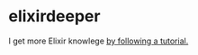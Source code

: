 # elixirdeeper
I get more Elixir knowlege [by following a tutorial.](https://www.youtube.com/watch?v=IiIgm_yaoOA)
